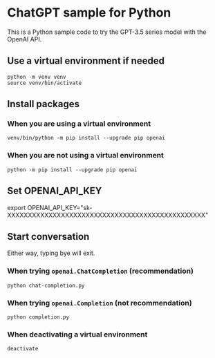 # ChatGPT sample for Python

This is a Python sample code to try the GPT-3.5 series model with the OpenAI API.

## Use a virtual environment if needed

```:bash
python -m venv venv
source venv/bin/activate
```

## Install packages

### When you are using a virtual environment

```:bash
venv/bin/python -m pip install --upgrade pip openai
```

### When you are not using a virtual environment

```:bash
python -m pip install --upgrade pip openai
```

## Set OPENAI_API_KEY

export OPENAI_API_KEY="sk-XXXXXXXXXXXXXXXXXXXXXXXXXXXXXXXXXXXXXXXXXXXXXXXX"

## Start conversation

Either way, typing bye will exit.

### When trying `openai.ChatCompletion` (recommendation)

```:bash
python chat-completion.py
```

### When trying `openai.Completion` (not recommendation)

```:bash
python completion.py
```

### When deactivating a virtual environment

```:bash
deactivate
```
